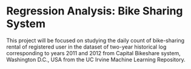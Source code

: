 # Regression Analysis: Bike Sharing System
This project will be focused on studying the daily count of bike-sharing rental of registered user in the dataset of two-year historical log corresponding to years 2011 and 2012 from Capital Bikeshare system, Washington D.C., USA from the UC Irvine Machine Learning Repository.
